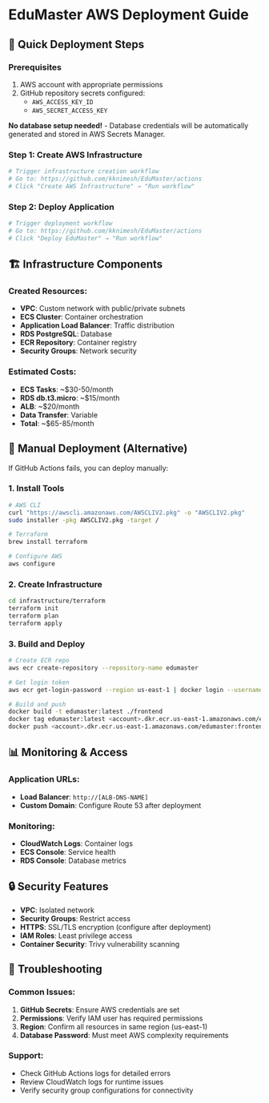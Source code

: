 # EduMaster AWS Deployment Guide

## 🚀 Quick Deployment Steps

### Prerequisites
1. AWS account with appropriate permissions
2. GitHub repository secrets configured:
   - `AWS_ACCESS_KEY_ID`
   - `AWS_SECRET_ACCESS_KEY`
   
**No database setup needed!** - Database credentials will be automatically generated and stored in AWS Secrets Manager.

### Step 1: Create AWS Infrastructure
```bash
# Trigger infrastructure creation workflow
# Go to: https://github.com/kknimesh/EduMaster/actions
# Click "Create AWS Infrastructure" → "Run workflow"
```

### Step 2: Deploy Application
```bash
# Trigger deployment workflow  
# Go to: https://github.com/kknimesh/EduMaster/actions
# Click "Deploy EduMaster" → "Run workflow"
```

## 🏗️ Infrastructure Components

### Created Resources:
- **VPC**: Custom network with public/private subnets
- **ECS Cluster**: Container orchestration
- **Application Load Balancer**: Traffic distribution
- **RDS PostgreSQL**: Database
- **ECR Repository**: Container registry
- **Security Groups**: Network security

### Estimated Costs:
- **ECS Tasks**: ~$30-50/month
- **RDS db.t3.micro**: ~$15/month  
- **ALB**: ~$20/month
- **Data Transfer**: Variable
- **Total**: ~$65-85/month

## 🔧 Manual Deployment (Alternative)

If GitHub Actions fails, you can deploy manually:

### 1. Install Tools
```bash
# AWS CLI
curl "https://awscli.amazonaws.com/AWSCLIV2.pkg" -o "AWSCLIV2.pkg"
sudo installer -pkg AWSCLIV2.pkg -target /

# Terraform
brew install terraform

# Configure AWS
aws configure
```

### 2. Create Infrastructure
```bash
cd infrastructure/terraform
terraform init
terraform plan
terraform apply
```

### 3. Build and Deploy
```bash
# Create ECR repo
aws ecr create-repository --repository-name edumaster

# Get login token
aws ecr get-login-password --region us-east-1 | docker login --username AWS --password-stdin <account>.dkr.ecr.us-east-1.amazonaws.com

# Build and push
docker build -t edumaster:latest ./frontend
docker tag edumaster:latest <account>.dkr.ecr.us-east-1.amazonaws.com/edumaster:frontend-latest
docker push <account>.dkr.ecr.us-east-1.amazonaws.com/edumaster:frontend-latest
```

## 📊 Monitoring & Access

### Application URLs:
- **Load Balancer**: `http://[ALB-DNS-NAME]`
- **Custom Domain**: Configure Route 53 after deployment

### Monitoring:
- **CloudWatch Logs**: Container logs
- **ECS Console**: Service health
- **RDS Console**: Database metrics

## 🔒 Security Features

- **VPC**: Isolated network
- **Security Groups**: Restrict access
- **HTTPS**: SSL/TLS encryption (configure after deployment)
- **IAM Roles**: Least privilege access
- **Container Security**: Trivy vulnerability scanning

## 🐛 Troubleshooting

### Common Issues:
1. **GitHub Secrets**: Ensure AWS credentials are set
2. **Permissions**: Verify IAM user has required permissions
3. **Region**: Confirm all resources in same region (us-east-1)
4. **Database Password**: Must meet AWS complexity requirements

### Support:
- Check GitHub Actions logs for detailed errors
- Review CloudWatch logs for runtime issues
- Verify security group configurations for connectivity